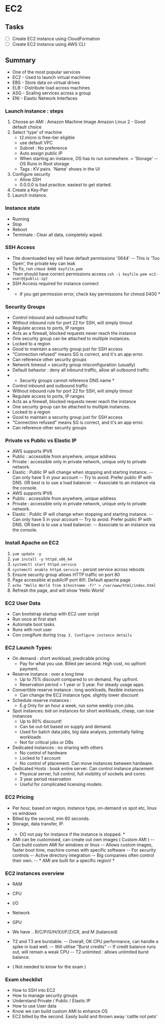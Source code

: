 # EC2

## Tasks 

- [ ] Create EC2 instance using CloudFormation
- [ ] Create EC2 instance using AWS CLI 
 
## Summary

- One of the most popular services
- EC2 - Used to launch virtual machines 
- EBS - Store data on virtual drives
- ELB - Distribute load across machines
- ASG - Scaling services across a group
- ENI - Elastic Network Interfaces

### Launch instance : steps

1. Choose an AMI : Amazon Machine Image
	Amazon Linux 2 - Good default choice
2. Select 'type' of machine
	- t2.micro is free-tier eligible
	- use default VPC
	- Subnet : No preference
	- Auto assign public IP
	- When starting an instance, OS has to run somewhere. = 'Storage'
	-- OS Runs in Root storage
	- Tags : KV pairs. 'Name' shows in the UI
3. Configure security
	- Allow SSH
	- 0.0.0.0 is bad practice. easiest to get started.
4. Create a Key-Pair
5. Launch instance.

### Instance state 

- Running
- Stop
- Reboot
- Terminate : Clear all data, completely wiped.

### SSH Access

- The downloaded key will have default permissions '0644'
-- This is 'Too Open', the private key can leak
- To fix, run `chmod 0400 keyfile.pem`
- Then should have correct permissions access `ssh -i keyfile.pem ec2-user@{public-ip}`  
- SSH Access required for instance connect
- * If you get permission error, check key permissions for chmod 0400 *

### Security Groups

- Control inbound and outbound traffic
- Without inbound rule for port 22 for SSH, will simply timout
- Regulate access to ports, IP ranges
- Acts as a firewall, blocked requests never reach the instance
- One security group can be attached to multiple instances.
- Locked to a region
- Good to maintain a security group just for SSH access
- "Connection refused" means SG is correct, and it's an app error.
- Can reference other security groups
- Network timeout = security group misconfiguration (usually)
- Default behavior : deny all inbound traffic, allow all outbound traffic
- * Security groups cannot reference DNS name *
- Control inbound and outbound traffic
- Without inbound rule for port 22 for SSH, will simply timout
- Regulate access to ports, IP ranges
- Acts as a firewall, blocked requests never reach the instance
- One security group can be attached to multiple instances.
- Locked to a region
- Good to maintain a security group just for SSH access
- "Connection refused" means SG is correct, and it's an app error.
- Can reference other security groups

### Private vs Public vs Elastic IP

- AWS supports IPV6
- Public : accessible from anywhere, unique address
- Private : accessible only in private network, unique only to private network.
- Elastic : Public IP will change when stopping and starting instance. 
-- Can only have 5 in your account
-- Try to avoid. Prefer public IP with DNS. OR best is to use a load balancer.
-- Associate to an instance via the console.
- AWS supports IPV6
- Public : accessible from anywhere, unique address
- Private : accessible only in private network, unique only to private network.
- Elastic : Public IP will change when stopping and starting instance. 
-- Can only have 5 in your account
-- Try to avoid. Prefer public IP with DNS. OR best is to use a load balancer.
-- Associate to an instance via the console.

### Install Apache on EC2

1. `yum update -y`
2. `yum install -y httpd.x86_64`
3. `systemctl start httpd.service`
4. `systemctl enable httpd.service` - persist service across reboots
5. Ensure security group allows HTTP traffic on port 80
6. Page accessible at publicIP port 80!. Default apache page
7. `echo "Hello World from $(hostname -f)" > /var/www/html/index.html`
8. Refresh the page, and will show 'Hello World'

### EC2 User Data

- Can bootstrap startup with EC2 user script
- Run once at first start
- Automate boot tasks
- Runs with root user
- Con congifure during `Step 3. Configure instance details`

### EC2 Launch Types:

- On demand : short workload, predicable pricing
  - Pay for what you use. Billed per second. High cost, no upfront payment.
- Reserve instance : over a long time
  - Up to 75% discount compared to on demand. Pay upfront. 
  - Reservation period = 1 year or 3 year. For steady usage apps. 
- Convertible reserve instance : long workloads, flexible instances
  - Can change the EC2 instance type, slightly lower discount
- Schedule reserve instances : 
  - E.g Only for an hour a week, run some weekly cron jobs. 
- Spot instances: bid on instances for short workloads, cheap, can lose instances
  - Up to 90% discount! 
  - Can be out-bit based on supply and demand.
  - Used for batch data jobs, big data analysis, potentially failing workloads
  - Not for critical jobs or DBs
- Dedicated instances : no sharing with others
  - No control of hardware
  - Locked to 1 account
  - No control of placement. Can move instances between hardware.
- Dedicated Hosts : book entire server. Can control instance placement
  - Physical server, full control, full visibility of sockets and cores.
  - 3 year period reservation
  - Useful for complicated licensing models.

### EC2 Pricing

- Per hour, based on region, instance type, on-demand vs spot etc, linux vs windows 
- Billed by the second, min 60 seconds.
- Storage, data transfer, IP.
- * DO not pay for instance if the instance is stopped. * 
- AMI can be customised, can create out own images ( Custom AMI )
-- Can build custom AMI for windows or linux
-- Allows custom images, faster boot time, machine comes with specific software
-- For security controls
-- Active directory integration
-- Big companies often control their own.
-- * AMI are built for a specific region! *

### EC2 instances overview

- RAM
- CPU
- I/O
- Network
- GPU

- We have .. R/C/P/G/H/X/I/F/Z/CR, and M (balanced)
- T2 and T3 are burstable.
-- Overall, OK CPU performance, can handle a spike in load well. 
-- Will utilise "Burst credits"
-- If credit balance runs out, will remain a weak CPU 
-- T2 unlimited : allows unlimited burst balance.
- ( Not needed to know for the exam )

### Exam checklist

* How to SSH into EC2
* How to manage security groups
* Understand Private / Public / Elastic IP
* How to use User data
* Know we can build custom AMI to enhance OS
* EC2 billed by the second. Easily build and thrown away 'cattle not pets'